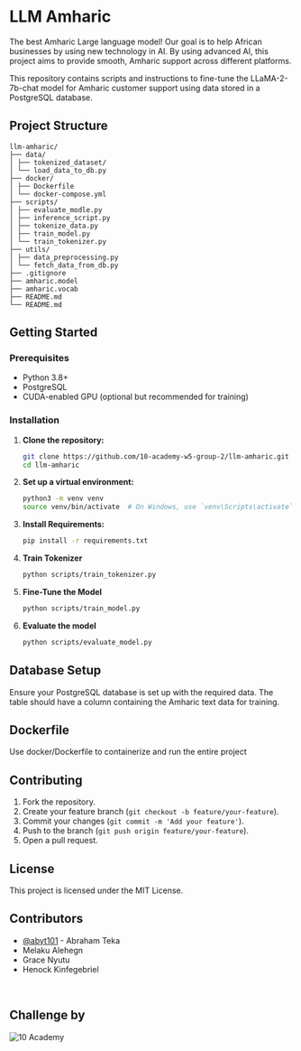 # LLM Amharic
The best Amharic Large language model! Our goal is to help African businesses by using new technology in AI. By using advanced AI, this project aims to provide smooth, Amharic support across different platforms.

This repository contains scripts and instructions to fine-tune the LLaMA-2-7b-chat model for Amharic customer support using data stored in a PostgreSQL database.


## Project Structure
```
llm-amharic/
├── data/
│ ├── tokenized_dataset/
│ └── load_data_to_db.py
├── docker/
│ ├── Dockerfile
│ └── docker-compose.yml
├── scripts/
│ ├── evaluate_modle.py
│ ├── inference_script.py
│ ├── tokenize_data.py
│ ├── train_model.py
│ └── train_tokenizer.py
├── utils/
│ ├── data_preprocessing.py
│ └── fetch_data_from_db.py
├── .gitignore
├── amharic.model
├── amharic.vocab
├── README.md
└── README.md
```


## Getting Started

### Prerequisites

- Python 3.8+
- PostgreSQL
- CUDA-enabled GPU (optional but recommended for training)


### Installation

1. **Clone the repository:**

    ```sh
    git clone https://github.com/10-academy-w5-group-2/llm-amharic.git
    cd llm-amharic
    ```

2. **Set up a virtual environment:**

    ```sh
    python3 -m venv venv
    source venv/bin/activate  # On Windows, use `venv\Scripts\activate`
    ```
3. **Install Requirements:**
    ```sh
    pip install -r requirements.txt
    ```
4. **Train Tokenizer**
    ```sh
    python scripts/train_tokenizer.py
    ```
4. **Fine-Tune the Model**
    ```sh
    python scripts/train_model.py
    ```
5. **Evaluate the model**
    ```sh
    python scripts/evaluate_model.py
    ```

## Database Setup
Ensure your PostgreSQL database is set up with the required data. The table should have a column containing the Amharic text data for training.

## Dockerfile 
Use docker/Dockerfile to containerize and run the entire project

    
## Contributing

1. Fork the repository.
2. Create your feature branch (`git checkout -b feature/your-feature`).
3. Commit your changes (`git commit -m 'Add your feature'`).
4. Push to the branch (`git push origin feature/your-feature`).
5. Open a pull request.

## License

This project is licensed under the MIT License.


## Contributors

- [@abyt101](https://github.com/AbYT101) - Abraham Teka
- Melaku Alehegn
- Grace Nyutu
- Henock Kinfegebriel

<br>

## Challenge by

![10 Academy](https://static.wixstatic.com/media/081e5b_5553803fdeec4cbb817ed4e85e1899b2~mv2.png/v1/fill/w_246,h_106,al_c,q_85,usm_0.66_1.00_0.01,enc_auto/10%20Academy%20FA-02%20-%20transparent%20background%20-%20cropped.png)